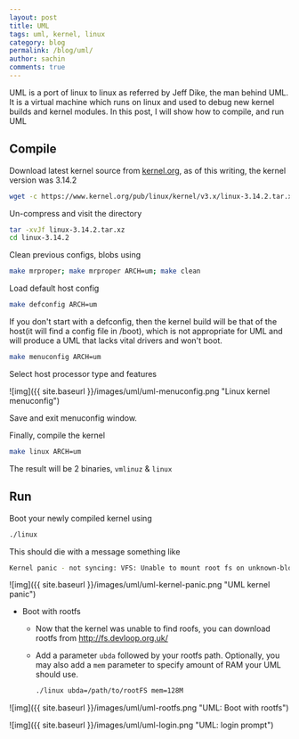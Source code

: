 ```yaml
---
layout: post
title: UML
tags: uml, kernel, linux
category: blog
permalink: /blog/uml/
author: sachin
comments: true
---
```


UML is a port of linux to linux as referred by Jeff Dike, the man
behind UML. It is a virtual machine which runs on linux and used to
debug new kernel builds and kernel modules. In this post, I will show
how to compile, and run UML

## Compile

Download latest kernel source from
[kernel.org](https://www.kernel.org/), as of this writing, the kernel
version was 3.14.2

``` bash
wget -c https://www.kernel.org/pub/linux/kernel/v3.x/linux-3.14.2.tar.xz
```

Un-compress and visit the directory

``` bash
tar -xvJf linux-3.14.2.tar.xz
cd linux-3.14.2
```

Clean previous configs, blobs using

``` bash
make mrproper; make mrproper ARCH=um; make clean
```

Load default host config

``` bash
make defconfig ARCH=um
```

If you don't start with a defconfig, then the kernel build will be
that of the host(it will find a config file in /boot), which is not
appropriate for UML and will produce a UML that lacks vital drivers
and won't boot.

``` bash
make menuconfig ARCH=um
```

Select host processor type and features

![img]({{ site.baseurl }}/images/uml/uml-menuconfig.png "Linux kernel menuconfig")

Save and exit menuconfig window.

Finally, compile the kernel

``` bash
make linux ARCH=um
```

The result will be 2 binaries, `vmlinuz` & `linux`

## Run

Boot your newly compiled kernel using

``` bash
./linux
```

This should die with a message something like

``` sh
Kernel panic - not syncing: VFS: Unable to mount root fs on unknown-block(98,0)
```

![img]({{ site.baseurl }}/images/uml/uml-kernel-panic.png "UML kernel panic")

- Boot with rootfs
  - Now that the kernel was unable to find roofs, you can download
  rootfs from <http://fs.devloop.org.uk/>

  - Add a parameter `ubda` followed by your rootfs
  path. Optionally, you may also add a `mem` parameter to specify
  amount of RAM your UML should use.

	``` bash
	./linux ubda=/path/to/rootFS mem=128M
	```


![img]({{ site.baseurl }}/images/uml/uml-rootfs.png "UML: Boot with rootfs")

![img]({{ site.baseurl }}/images/uml/uml-login.png "UML: login prompt")
